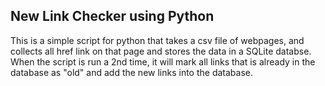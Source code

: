 ## New Link Checker using Python

This is a simple script for python that takes a csv file of webpages, and collects all href link on that page and stores the data in a SQLite databse.
When the script is run a 2nd time, it will mark all links that is already in the database as "old" and add the new links into the database.
